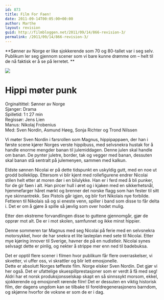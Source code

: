 ```yaml
---
id: 873
title: Film For Faen!
date: 2011-09-14T00:05:00+00:00
author: Marthe
layout: revision
guid: http://filmbloggen.net/2011/09/14/866-revision-3/
permalink: /2011/09/14/866-revision-3/
---
```

**Sønner av Norge er like sjokkerende som 70 og 80-tallet var i seg selv. Publikum ler seg gjennom scener som vi bare kunne drømme om &#8211; helt til de nå faktisk er å se på lerretet. **

![](http://www.nfi.no/Om+NFI/Presse/Pressemeldinger/_image/96960.png?_encoded=2f66666666666678302f35382f3b29303436286874646977656c616373&_ts=131f1443f17) 

# **Hippi møter punk**

Orginaltittel: Sønner av Norge  
Sjanger: Drama  
Spilletid: 1 t 27 min  
Regissør: Jens Lien  
Manus: Nikolaj Frobenius  
Med: Sven Nordin, Asmund Høeg, Sonja Richter og Trond Nilssen

Vi møter Sven Nordin i farsrollen som Magnus, hippipappaen, der han i første scene kjører Norges verste hippibuss, med selvsnekra hustak for å handle enorme mengder banan til julemiddagen. Denne julen skal handle om banan. De pynter juletre, border, tak og vegger med banan, dessuten skal banan stå sentralt på julemenyen, sammen med kalkun.

Eldste sønnen Nicolai er på dette tidspunkt en uskyldig gutt, med en noe ut grodd bolleklipp. Ettersom vi blir kjent med rollefigurene endrer Nicolai stilen helt etter at moren dør i en bilulykke. Han er i ferd med å bli punker, for de gir faen i alt. Han pircer hull i øret og i kjaken med en sikkerhetsnål, hjemmefarger håret mørkt og brenner det norske flagg som han fester til sitt nye skinnantrekk. Sex Pistols går igjen, og blir fort Nikolais nye forbilde. Fetteren til Nikolais så og si eneste venn, spiller i band som disse to får delta i. Det er om å gjøre å spille så jævlig som over hodet mulig.

Etter den ekstreme forvandlingen disse to guttene gjennomgår, gjør de opprør mot alt. De er i mot skolen, samfunnet og ikke minst hippier.

Denne sommeren tar Magnus med seg Nicolai på ferie med en selvsnekra motorsykkel, hvor de har snekra et lite lasteplan med sete til Nicolai. Etter mye kjøring innover til Sverige, havner de på en nudistleir. Nicolai synes selvsagt dette er pinlig, og nekter å strippe mer enn ned til badebuksa.

Det er opptil flere scener i filmen hvor publikum får flere overraskelser, vi skvetter, vi uffer oss, vi skrattler og blir lett emosjonelle.  
Dette er absolutt Norges tøffeste film. Norge elsker Sven Nordin. Det gjør vi her også. Det er ufattelige skuespillprestasjoner som er verdt å få med seg! Aldri har et norsk produksjonsselskap skapt en så sinnssykt morsom, ekkel, sjokkerende og emosjonelt rørende film! Det er dessuten en viktig historisk film, der dagens ungdom kan se tilbake til foreldregenerasjonens barndom, og skjønne hvorfor de voksne er som de er i dag.

&nbsp;

&nbsp;

&nbsp;

&nbsp;
